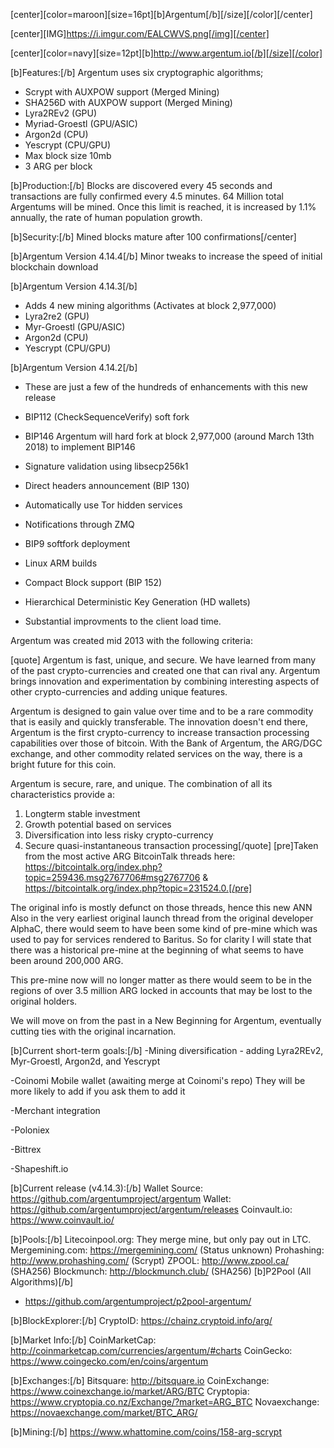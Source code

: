 [center][color=maroon][size=16pt][b]Argentum[/b][/size][/color][/center]


[center][IMG]https://i.imgur.com/EALCWVS.png[/img][/center]



[center][color=navy][size=12pt][b]http://www.argentum.io[/b][/size][/color]




[b]Features:[/b] 
Argentum uses six cryptographic algorithms; 
- Scrypt with AUXPOW support (Merged Mining) 
- SHA256D with AUXPOW support (Merged Mining) 
- Lyra2REv2 (GPU) 
- Myriad-Groestl (GPU/ASIC) 
- Argon2d (CPU) 
- Yescrypt (CPU/GPU) 
- Max block size 10mb 
- 3 ARG per block 

[b]Production:[/b] 
Blocks are discovered every 45 seconds and transactions are fully confirmed every 4.5 minutes. 64 Million total Argentums will be mined. Once this limit is reached, it is increased by 1.1% annually, the rate of human population growth. 

[b]Security:[/b] 
Mined blocks mature after 100 confirmations[/center] 

[b]Argentum Version 4.14.4[/b] 
Minor tweaks to increase the speed of initial blockchain download 

[b]Argentum Version 4.14.3[/b] 
- Adds 4 new mining algorithms (Activates at block 2,977,000) 
- Lyra2re2 (GPU) 
- Myr-Groestl (GPU/ASIC) 
- Argon2d (CPU) 
- Yescrypt (CPU/GPU) 

[b]Argentum Version 4.14.2[/b] 
- These are just a few of the hundreds of enhancements with this new release 

- BIP112 (CheckSequenceVerify) soft fork 
- BIP146 Argentum will hard fork at block 2,977,000 (around March 13th 2018) to implement BIP146 
- Signature validation using libsecp256k1 
- Direct headers announcement (BIP 130) 
- Automatically use Tor hidden services 
- Notifications through ZMQ 
- BIP9 softfork deployment 
- Linux ARM builds 
- Compact Block support (BIP 152) 
- Hierarchical Deterministic Key Generation (HD wallets) 
- Substantial improvments to the client load time. 

Argentum was created mid 2013 with the following criteria: 

[quote]
Argentum is fast, unique, and secure. We have learned from many of the past crypto-currencies and created one that can rival any. Argentum brings innovation and experimentation by combining interesting aspects of other crypto-currencies and adding unique features.

Argentum is designed to gain value over time and to be a rare commodity that is easily and quickly transferable. The innovation doesn't end there, Argentum is the first crypto-currency to increase transaction processing capabilities over those of bitcoin. With the Bank of Argentum, the ARG/DGC exchange, and other commodity related services on the way, there is a bright future for this coin.

Argentum is secure, rare, and unique. The combination of all its characteristics provide a:
1. Longterm stable investment
2. Growth potential based on services
3. Diversification into less risky crypto-currency
4. Secure quasi-instantaneous transaction processing[/quote]
[pre]Taken from the most active ARG BitcoinTalk threads here: https://bitcointalk.org/index.php?topic=259436.msg2767706#msg2767706 & https://bitcointalk.org/index.php?topic=231524.0.[/pre]

The original info is mostly defunct on those threads, hence this new ANN
Also in the very earliest original launch thread from the original developer AlphaC, there would seem to have been some kind of pre-mine which was used to pay for services rendered to Baritus. So for clarity I will state that there was a historical pre-mine at the beginning of what seems to have been around 200,000 ARG.

This pre-mine now will no longer matter as there would seem to be in the regions of over 3.5 million ARG locked in accounts that may be lost to the original holders.

We will move on from the past in a New Beginning for Argentum, eventually cutting ties with the original incarnation.


[b]Current short-term goals:[/b]
-Mining diversification - adding Lyra2REv2, Myr-Groestl, Argon2d, and Yescrypt 

-Coinomi Mobile wallet (awaiting merge at Coinomi's repo) They will be more likely to add if you ask them to add it 

-Merchant integration 

-Poloniex 

-Bittrex 

-Shapeshift.io 


[b]Current release (v4.14.3):[/b] 
Wallet Source: https://github.com/argentumproject/argentum 
Wallet: https://github.com/argentumproject/argentum/releases 
Coinvault.io: https://www.coinvault.io/ 

[b]Pools:[/b]
Litecoinpool.org: They merge mine, but only pay out in LTC. 
Mergemining.com: https://mergemining.com/ (Status unknown) 
Prohashing: http://www.prohashing.com/ (Scrypt) 
ZPOOL: http://www.zpool.ca/ (SHA256) 
Blockmunch: http://blockmunch.club/ (SHA256) 
[b]P2Pool (All Algorithms)[/b] 
  - https://github.com/argentumproject/p2pool-argentum/ 

[b]BlockExplorer:[/b] 
CryptoID: https://chainz.cryptoid.info/arg/ 

[b]Market Info:[/b] 
CoinMarketCap: http://coinmarketcap.com/currencies/argentum/#charts 
CoinGecko: https://www.coingecko.com/en/coins/argentum 

[b]Exchanges:[/b] 
Bitsquare: http://bitsquare.io 
CoinExchange: https://www.coinexchange.io/market/ARG/BTC 
Cryptopia: https://www.cryptopia.co.nz/Exchange/?market=ARG_BTC 
Novaexchange: https://novaexchange.com/market/BTC_ARG/ 

[b]Mining:[/b] 
https://www.whattomine.com/coins/158-arg-scrypt 
